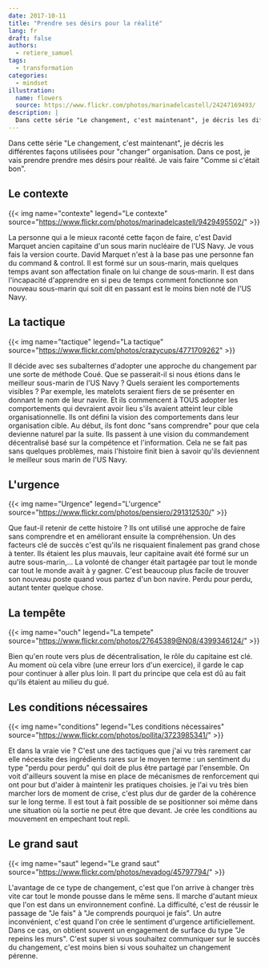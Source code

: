 ```yaml
---
date: 2017-10-11
title: "Prendre ses désirs pour la réalité"
lang: fr
draft: false
authors:
  - retiere_samuel
tags:
  - transformation
categories:
  - mindset
illustration:
  name: flowers
  source: https://www.flickr.com/photos/marinadelcastell/24247169493/
description: |
  Dans cette série "Le changement, c'est maintenant", je décris les différentes façons utilisées pour "changer" organisation. Dans ce post, je vais prendre prendre mes désirs pour réalité. Je vais faire "Comme si c'était bon".
---
```

Dans cette série "Le changement, c'est maintenant", je décris les différentes façons utilisées pour "changer" organisation. Dans ce post, je vais prendre prendre mes désirs pour réalité. Je vais faire "Comme si c'était bon".

## Le contexte
{{< img name="contexte" legend="Le contexte" source="https://www.flickr.com/photos/marinadelcastell/9429495502/" >}}

La personne qui a le mieux raconté cette façon de faire, c'est David Marquet ancien capitaine d'un sous marin nucléaire de l'US Navy. Je vous fais la version courte. David Marquet n'est à la base pas une personne fan du command & control. Il est formé sur un sous-marin, mais quelques temps avant son affectation finale on lui change de sous-marin. Il est dans l'incapacité d'apprendre en si peu de temps comment fonctionne son nouveau sous-marin qui soit dit en passant est le moins bien noté de l'US Navy.

## La tactique
{{< img name="tactique" legend="La tactique" source="https://www.flickr.com/photos/crazycups/4771709262" >}}

Il décide avec ses subalternes d'adopter une approche du changement par une sorte de méthode Coué. Que se passerait-il si nous étions dans le meilleur sous-marin de l'US Navy ? Quels seraient les comportements visibles ? Par exemple, les matelots seraient fiers de se présenter en donnant le nom de leur navire. Et ils commencent à TOUS adopter les comportements qui devraient avoir lieu s'ils avaient atteint leur cible organisationnelle. Ils ont défini la vision des comportements dans leur organisation cible. Au début, ils font donc "sans comprendre" pour que cela devienne naturel par la suite. Ils passent à une vision du commandement décentralisé basé sur la compétence et l'information. Cela ne se fait pas sans quelques problèmes, mais l'histoire finit bien à savoir qu'ils deviennent le meilleur sous marin de l'US Navy.

## L'urgence
{{< img name="Urgence" legend="L'urgence" source="https://www.flickr.com/photos/pensiero/291312530/" >}}

Que faut-il retenir de cette histoire ? Ils ont utilisé une approche de faire sans comprendre et en améliorant ensuite la compréhension. Un des facteurs clé de succès c'est qu'ils ne risquaient finalement pas grand chose à tenter. Ils étaient les plus mauvais, leur capitaine avait été formé sur un autre sous-marin,... La volonté de changer était partagée par tout le monde car tout le monde avait à y gagner. C'est beaucoup plus facile de trouver son nouveau poste quand vous partez d'un bon navire. Perdu pour perdu, autant tenter quelque chose.

## La tempête
{{< img name="ouch" legend="La tempete" source="https://www.flickr.com/photos/27645389@N08/4399346124/" >}}

Bien qu'en route vers plus de décentralisation, le rôle du capitaine est clé. Au moment où cela vibre (une erreur lors d'un exercice), il garde le cap pour continuer à aller plus loin. Il part du principe que cela est dû au fait qu'ils étaient au milieu du gué.

## Les conditions nécessaires
{{< img name="conditions" legend="Les conditions nécessaires" source="https://www.flickr.com/photos/pollita/3723985341/" >}}

Et dans la vraie vie ? C'est une des tactiques que j'ai vu très rarement car elle nécessite des ingrédients rares sur le moyen terme : un sentiment du type "perdu pour perdu" qui doit de plus être partagé par l'ensemble. On voit d'ailleurs souvent la mise en place de mécanismes de renforcement qui ont pour but d'aider à maintenir les pratiques choisies. je l'ai vu très bien marcher lors de moment de crise, c'est plus dur de garder de la cohérence sur le long terme. Il est tout à fait possible de se positionner soi même dans une situation où la sortie ne peut être que devant. Je crée les conditions au mouvement en empechant tout repli.

## Le grand saut
{{< img name="saut" legend="Le grand saut" source="https://www.flickr.com/photos/nevadog/45797794/" >}}

L'avantage de ce type de changement, c'est que l'on arrive à changer très vite car tout le monde pousse dans le même sens. Il marche d'autant mieux que l'on est dans un environnement confiné. La difficulté, c'est de réussir le passage de "Je fais" à "Je comprends pourquoi je fais". Un autre inconvénient, c'est quand l'on crée le sentiment d'urgence artificiellement. Dans ce cas, on obtient souvent un engagement de surface du type "Je repeins les murs". C'est super si vous souhaitez communiquer sur le succès du changement, c'est moins bien si vous souhaitez un changement pérenne.
